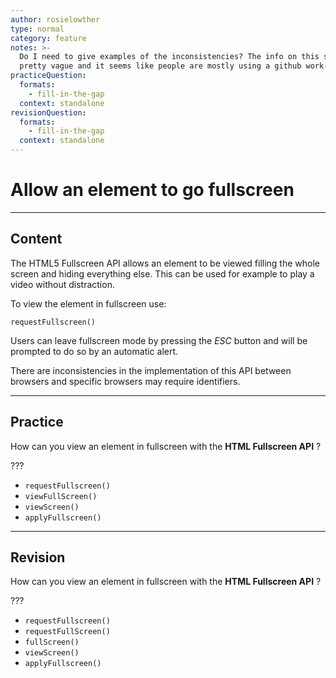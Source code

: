 ```yaml
---
author: rosielowther
type: normal
category: feature
notes: >-
  Do I need to give examples of the inconsistencies? The info on this seems
  pretty vague and it seems like people are mostly using a github work-around.
practiceQuestion:
  formats:
    - fill-in-the-gap
  context: standalone
revisionQuestion:
  formats:
    - fill-in-the-gap
  context: standalone
---
```


# Allow an element to go fullscreen


---

## Content

The HTML5 Fullscreen API allows an element to be viewed filling the whole screen and hiding everything else. This can be used for example to play a video without distraction.

To view the element in fullscreen use:

```plain-text
requestFullscreen()
```

Users can leave fullscreen mode by pressing the *ESC* button and will be prompted to do so by an automatic alert.

There are inconsistencies in the implementation of this API between browsers and specific browsers may require identifiers.


---

## Practice

How can you view an element in fullscreen with the **HTML Fullscreen API** ?

???

- `requestFullscreen()`
- `viewFullScreen()`
- `viewScreen()`
- `applyFullscreen()`


---

## Revision

How can you view an element in fullscreen with the **HTML Fullscreen API** ?

???

- `requestFullscreen()`
- `requestFullScreen()`
- `fullScreen()`
- `viewScreen()`
- `applyFullscreen()`
 
